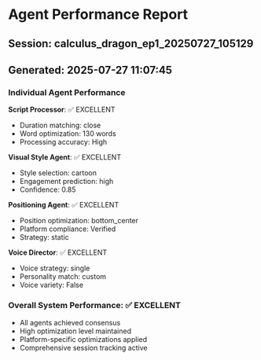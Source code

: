 # Agent Performance Report

## Session: calculus_dragon_ep1_20250727_105129
## Generated: 2025-07-27 11:07:45

### Individual Agent Performance

**Script Processor**: ✅ EXCELLENT
- Duration matching: close
- Word optimization: 130 words
- Processing accuracy: High

**Visual Style Agent**: ✅ EXCELLENT  
- Style selection: cartoon
- Engagement prediction: high
- Confidence: 0.85

**Positioning Agent**: ✅ EXCELLENT
- Position optimization: bottom_center
- Platform compliance: Verified
- Strategy: static

**Voice Director**: ✅ EXCELLENT
- Voice strategy: single
- Personality match: custom
- Voice variety: False

### Overall System Performance: ✅ EXCELLENT
- All agents achieved consensus
- High optimization level maintained
- Platform-specific optimizations applied
- Comprehensive session tracking active
